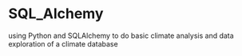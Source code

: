 # SQL_Alchemy
using Python and SQLAlchemy to do basic climate analysis and data exploration of a climate database

